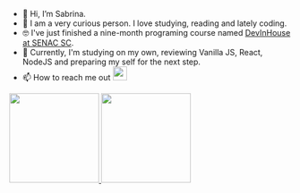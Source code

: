 <body>
    <section class='about_me'>
        <ul>
          <li>🤗 Hi, I’m Sabrina.</li>
          <li>🤔 I am a very curious person. I love studying, reading and lately coding.</li>
          <li>🤓 I've just finished a nine-month programing course named <a href='https://devinhouse.tech/'>DevInHouse at SENAC SC</a>.</li>
          <li>🥰 Currently, I'm studying on my own, reviewing Vanilla JS, React, NodeJS and preparing my self for the next step.</li>
          <li>📫 How to reach me out   <a href='https://www.linkedin.com/in/sabrinamaral/'><img src="https://cdn.jsdelivr.net/gh/devicons/devicon/icons/linkedin/linkedin-original.svg" height='25rem'/></a>
          </li>
        </ul>
    </section>  
    <div>
        <a href="https://github.com/seu-usuário-aqui">
        <img height="160em" src="https://github-readme-stats.vercel.app/api/top-langs/?username=sabrinamaral&layout=compact&langs_count=7&theme=dracula"/>
        <img height="160em" src="https://github-readme-stats.vercel.app/api?username=sabrinamaral&show_icons=true&theme=dracula&include_all_commits=true&count_private=true"/>
    </div> 
</body>
<!---
IdBrandNew/IdBrandNew is a ✨ special ✨ repository because its `README.md` (this file) appears on your GitHub profile.
You can click the Preview link to take a look at your changes.
--->
